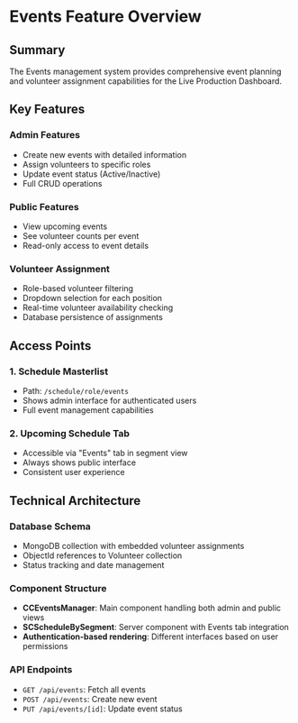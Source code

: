 # Events Feature Overview

## Summary
The Events management system provides comprehensive event planning and volunteer assignment capabilities for the Live Production Dashboard.

## Key Features

### Admin Features
- Create new events with detailed information
- Assign volunteers to specific roles
- Update event status (Active/Inactive)
- Full CRUD operations

### Public Features
- View upcoming events
- See volunteer counts per event
- Read-only access to event details

### Volunteer Assignment
- Role-based volunteer filtering
- Dropdown selection for each position
- Real-time volunteer availability checking
- Database persistence of assignments

## Access Points

### 1. Schedule Masterlist
- Path: `/schedule/role/events`
- Shows admin interface for authenticated users
- Full event management capabilities

### 2. Upcoming Schedule Tab
- Accessible via "Events" tab in segment view
- Always shows public interface
- Consistent user experience

## Technical Architecture

### Database Schema
- MongoDB collection with embedded volunteer assignments
- ObjectId references to Volunteer collection
- Status tracking and date management

### Component Structure
- **CCEventsManager**: Main component handling both admin and public views
- **SCScheduleBySegment**: Server component with Events tab integration
- **Authentication-based rendering**: Different interfaces based on user permissions

### API Endpoints
- `GET /api/events`: Fetch all events
- `POST /api/events`: Create new event
- `PUT /api/events/[id]`: Update event status